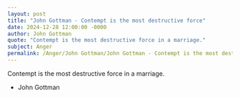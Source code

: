 ```yaml
---
layout: post
title: "John Gottman - Contempt is the most destructive force"
date: 2024-12-28 12:00:00 -0000
author: John Gottman
quote: "Contempt is the most destructive force in a marriage."
subject: Anger
permalink: /Anger/John Gottman/John Gottman - Contempt is the most destructive force
---
```


Contempt is the most destructive force in a marriage.

- John Gottman
